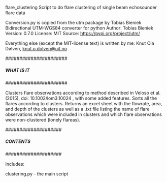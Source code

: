 flare_clustering
Script to do flare clustering of single beam echosounder flare data

Conversion.py is copied from the utm package by Tobias Bieniek
Bidirectional UTM-WGS84 converter for python
Author: Tobias Bieniek
Version: 0.7.0
License: MIT
Source: https://pypi.org/project/utm/

Everything else (except the MIT-license text) is written by me:
Knut Ola Dølven, knut.o.dolven@uit.no

######################
##### WHAT IS IT #####
######################

Clusters flare observations according to method described in Veloso et al. (2015), 
doi: 10.1002/lom3.10024 , with some added features. Sorts all the flares
according to clusters. Returns an excel sheet with the flowrate, area, and 
depth of the clusters as well as a .txt file listing the name of flare observations 
which were included in clusters and which flare observations were non-clustered 
(lonely flareas). 


####################
##### CONTENTS #####
####################

Includes:

clustering.py - the main script 

 

